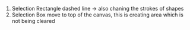 1. Selection Rectangle dashed line -> also chaning the strokes of shapes
2. Selection Box move to top of the canvas, this is creating area which is not being cleared